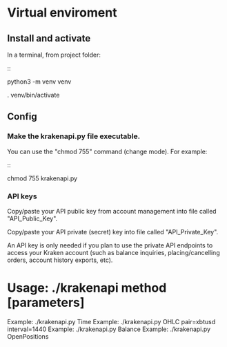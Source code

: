 # Virtual enviroment
## Install and activate
In a terminal, from project folder:

::

python3 -m venv venv

. venv/bin/activate

## Config
### Make the krakenapi.py file executable.
You can use the "chmod 755" command (change mode). For example:

::

chmod 755 krakenapi.py

### API keys
Copy/paste your API public key from account management into file called "API_Public_Key".

Copy/paste your API private (secret) key into file called "API_Private_Key".

An API key is only needed if you plan to use the private API endpoints to access your Kraken account (such as balance inquiries, placing/cancelling orders, account history exports, etc).

# Usage: ./krakenapi method [parameters]
Example: ./krakenapi.py Time
Example: ./krakenapi.py OHLC pair=xbtusd interval=1440
Example: ./krakenapi.py Balance
Example: ./krakenapi.py OpenPositions
